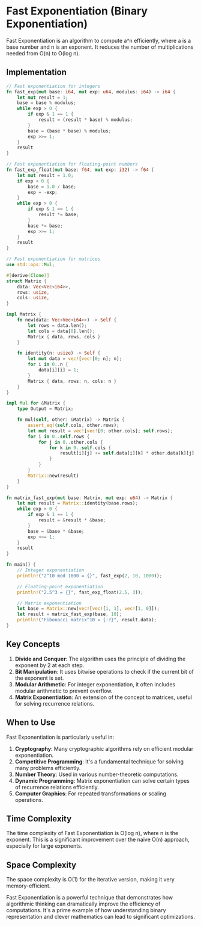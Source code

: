 # Fast Exponentiation (Binary Exponentiation)

Fast Exponentiation is an algorithm to compute a^n efficiently, where a is a base number and n is an exponent. It reduces the number of multiplications needed from O(n) to O(log n).

## Implementation

```rust
// Fast exponentiation for integers
fn fast_exp(mut base: i64, mut exp: u64, modulus: i64) -> i64 {
    let mut result = 1;
    base = base % modulus;
    while exp > 0 {
        if exp & 1 == 1 {
            result = (result * base) % modulus;
        }
        base = (base * base) % modulus;
        exp >>= 1;
    }
    result
}

// Fast exponentiation for floating-point numbers
fn fast_exp_float(mut base: f64, mut exp: i32) -> f64 {
    let mut result = 1.0;
    if exp < 0 {
        base = 1.0 / base;
        exp = -exp;
    }
    while exp > 0 {
        if exp & 1 == 1 {
            result *= base;
        }
        base *= base;
        exp >>= 1;
    }
    result
}

// Fast exponentiation for matrices
use std::ops::Mul;

#[derive(Clone)]
struct Matrix {
    data: Vec<Vec<i64>>,
    rows: usize,
    cols: usize,
}

impl Matrix {
    fn new(data: Vec<Vec<i64>>) -> Self {
        let rows = data.len();
        let cols = data[0].len();
        Matrix { data, rows, cols }
    }

    fn identity(n: usize) -> Self {
        let mut data = vec![vec![0; n]; n];
        for i in 0..n {
            data[i][i] = 1;
        }
        Matrix { data, rows: n, cols: n }
    }
}

impl Mul for &Matrix {
    type Output = Matrix;

    fn mul(self, other: &Matrix) -> Matrix {
        assert_eq!(self.cols, other.rows);
        let mut result = vec![vec![0; other.cols]; self.rows];
        for i in 0..self.rows {
            for j in 0..other.cols {
                for k in 0..self.cols {
                    result[i][j] += self.data[i][k] * other.data[k][j];
                }
            }
        }
        Matrix::new(result)
    }
}

fn matrix_fast_exp(mut base: Matrix, mut exp: u64) -> Matrix {
    let mut result = Matrix::identity(base.rows);
    while exp > 0 {
        if exp & 1 == 1 {
            result = &result * &base;
        }
        base = &base * &base;
        exp >>= 1;
    }
    result
}

fn main() {
    // Integer exponentiation
    println!("2^10 mod 1000 = {}", fast_exp(2, 10, 1000));

    // Floating-point exponentiation
    println!("2.5^3 = {}", fast_exp_float(2.5, 3));

    // Matrix exponentiation
    let base = Matrix::new(vec![vec![1, 1], vec![1, 0]]);
    let result = matrix_fast_exp(base, 10);
    println!("Fibonacci matrix^10 = {:?}", result.data);
}
```

## Key Concepts

1. **Divide and Conquer**: The algorithm uses the principle of dividing the exponent by 2 at each step.
2. **Bit Manipulation**: It uses bitwise operations to check if the current bit of the exponent is set.
3. **Modular Arithmetic**: For integer exponentiation, it often includes modular arithmetic to prevent overflow.
4. **Matrix Exponentiation**: An extension of the concept to matrices, useful for solving recurrence relations.

## When to Use

Fast Exponentiation is particularly useful in:

1. **Cryptography**: Many cryptographic algorithms rely on efficient modular exponentiation.
2. **Competitive Programming**: It's a fundamental technique for solving many problems efficiently.
3. **Number Theory**: Used in various number-theoretic computations.
4. **Dynamic Programming**: Matrix exponentiation can solve certain types of recurrence relations efficiently.
5. **Computer Graphics**: For repeated transformations or scaling operations.

## Time Complexity

The time complexity of Fast Exponentiation is O(log n), where n is the exponent. This is a significant improvement over the naive O(n) approach, especially for large exponents.

## Space Complexity

The space complexity is O(1) for the iterative version, making it very memory-efficient.

Fast Exponentiation is a powerful technique that demonstrates how algorithmic thinking can dramatically improve the efficiency of computations. It's a prime example of how understanding binary representation and clever mathematics can lead to significant optimizations.
